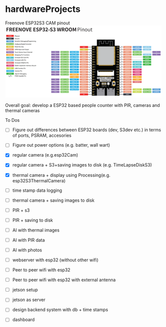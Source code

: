 # hardwareProjects

Freenove ESP32S3 CAM pinout
<br>
<img width = 600 src = "./docs/ESP32S3_pinout.png"></img>

Overall goal: develop a ESP32 based people counter with PIR, cameras and thermal cameras

To Dos

- [ ] Figure out differences between ESP32 boards (dev, S3dev etc.) in terms of ports, PSRAM, accesories
- [ ] Figure out power options (e.g. batter, wall wart)
- [x] regular camera  (e.g.esp32Cam)
- [x] regular camera + S3+saving images to disk (e.g. TimeLapseDiskS3)
- [x] thermal camera + display using Processing(e.g. esp32S3ThermalCamera)
- [ ] time stamp data logging
- [ ] thermal camera + saving images to disk
- [ ] PIR + s3
- [ ] PIR + saving to disk
- [ ] AI with thermal images
- [ ] AI with PIR data
- [ ] AI with photos
- [ ] webserver with esp32 (without other wifi)
- [ ] Peer to peer wifi with esp32
- [ ] Peer to peer wifi with esp32 with external antenna
- [ ] jetson setup
- [ ] jetson as server
- [ ] design backend system with db + time stamps
- [ ] dashboard




